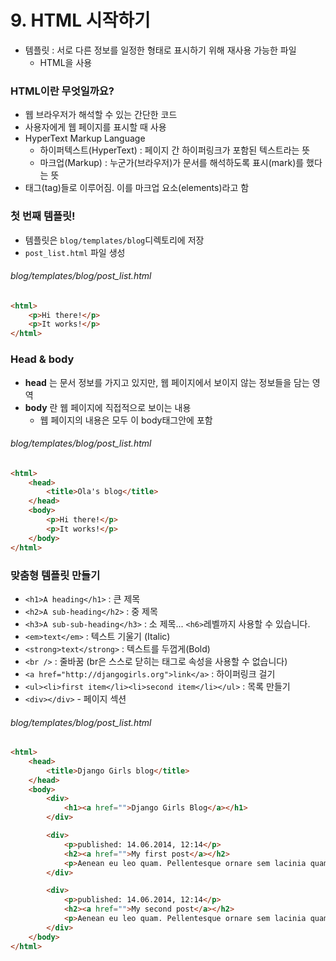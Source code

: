 # 9. HTML 시작하기

- 템플릿 : 서로 다른 정보를 일정한 형태로 표시하기 위해 재사용 가능한 파일
  - HTML을 사용



### HTML이란 무엇일까요?

- 웹 브라우저가 해석할 수 있는 간단한 코드
- 사용자에게 웹 페이지를 표시할 때 사용
- HyperText Markup Language
  - 하이퍼텍스트(HyperText) :  페이지 간 하이퍼링크가 포함된 텍스트라는 뜻
  - 마크업(Markup) : 누군가(브라우저)가 문서를 해석하도록 표시(mark)를 했다는 뜻
- 태그(tag)들로 이루어짐. 이를 마크업 요소(elements)라고 함



### 첫 번째 템플릿!

- 템플릿은 `blog/templates/blog`디렉토리에 저장
- `post_list.html` 파일 생성



###### blog/templates/blog/post_list.html

```html
<html>
    <p>Hi there!</p>
    <p>It works!</p>
</html>
```



### Head & body

- **head** 는 문서 정보를 가지고 있지만, 웹 페이지에서 보이지 않는 정보들을 담는 영역
- **body** 란 웹 페이지에 직접적으로 보이는 내용
  - 웹 페이지의 내용은 모두 이 body태그안에 포함



###### blog/templates/blog/post_list.html

```html
<html>
    <head>
        <title>Ola's blog</title>
    </head>
    <body>
        <p>Hi there!</p>
        <p>It works!</p>
    </body>
</html>
```



### 맞춤형 템플릿 만들기

- `<h1>A heading</h1>` : 큰 제목
- `<h2>A sub-heading</h2>` : 중 제목
- `<h3>A sub-sub-heading</h3>` : 소 제목... `<h6>`레벨까지 사용할 수 있습니다.
- `<em>text</em>` : 텍스트 기울기 (Italic)
- `<strong>text</strong>` : 텍스트를 두껍게(Bold)
- `<br />` : 줄바꿈 (br은 스스로 닫히는 태그로 속성을 사용할 수 없습니다)
- `<a href="http://djangogirls.org">link</a>` : 하이퍼링크 걸기
- `<ul><li>first item</li><li>second item</li></ul>` : 목록 만들기
- `<div></div>` - 페이지 섹션



###### blog/templates/blog/post_list.html

```html
<html>
    <head>
        <title>Django Girls blog</title>
    </head>
    <body>
        <div>
            <h1><a href="">Django Girls Blog</a></h1>
        </div>

        <div>
            <p>published: 14.06.2014, 12:14</p>
            <h2><a href="">My first post</a></h2>
            <p>Aenean eu leo quam. Pellentesque ornare sem lacinia quam venenatis vestibulum. Donec id elit non mi porta gravida at eget metus. Fusce dapibus, tellus ac cursus commodo, tortor mauris condimentum nibh, ut fermentum massa justo sit amet risus.</p>
        </div>

        <div>
            <p>published: 14.06.2014, 12:14</p>
            <h2><a href="">My second post</a></h2>
            <p>Aenean eu leo quam. Pellentesque ornare sem lacinia quam venenatis vestibulum. Donec id elit non mi porta gravida at eget metus. Fusce dapibus, tellus ac cursus commodo, tortor mauris condimentum nibh, ut f.</p>
        </div>
    </body>
</html>
```

